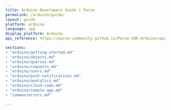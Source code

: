 ```yaml
---
title: Arduino Developers Guide | Parse
permalink: /arduino/guide/
layout: guide
platform: arduino
language: cpp
display_platform: Arduino
api_reference: https://parse-community.github.io/Parse-SDK-Arduino/api

sections:
- "arduino/getting-started.md"
- "arduino/objects.md"
- "arduino/queries.md"
- "arduino/requests.md"
- "arduino/users.md"
- "arduino/push-notifications.md"
- "arduino/analytics.md"
- "arduino/cloud-code.md"
- "arduino/sample-app.md"
- "common/errors.md"

---
```

